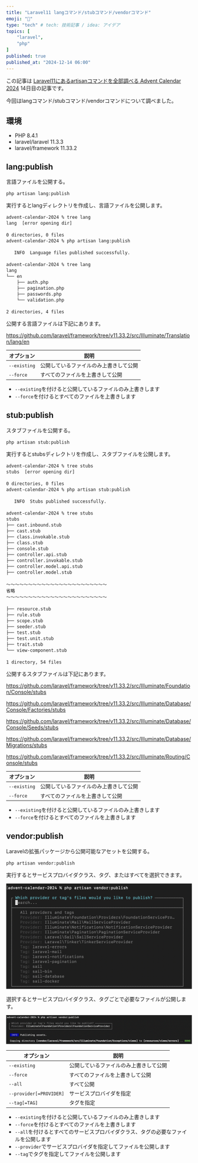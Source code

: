 ```yaml
---
title: "Laravel11 langコマンド/stubコマンド/vendorコマンド"
emoji: "📌"
type: "tech" # tech: 技術記事 / idea: アイデア
topics: [
    "laravel",
    "php"
]
published: true
published_at: "2024-12-14 06:00"
---
```


この記事は [Laravel11にあるartisanコマンドを全部調べる Advent Calendar 2024](https://adventar.org/calendars/10674) 14日目の記事です。

今回はlangコマンド/stubコマンド/vendorコマンドについて調べました。

## 環境

- PHP 8.4.1
- laravel/laravel 11.3.3
- laravel/framework 11.33.2

## lang:publish

言語ファイルを公開する。

```
php artisan lang:publish
```

実行するとlangディレクトリを作成し、言語ファイルを公開します。

```
advent-calendar-2024 % tree lang
lang  [error opening dir]

0 directories, 0 files
advent-calendar-2024 % php artisan lang:publish

   INFO  Language files published successfully.  

advent-calendar-2024 % tree lang               
lang
└── en
    ├── auth.php
    ├── pagination.php
    ├── passwords.php
    └── validation.php

2 directories, 4 files
```

公開する言語ファイルは下記にあります。

https://github.com/laravel/framework/tree/v11.33.2/src/Illuminate/Translation/lang/en

| オプション | 説明 |
| --- | --- |
| `--existing` | 公開しているファイルのみ上書きして公開 |
| `--force` | すべてのファイルを上書きして公開 |

- `--existing`を付けると公開しているファイルのみ上書きします
- `--force`を付けるとすべてのファイルを上書きします

## stub:publish

スタブファイルを公開する。

```
php artisan stub:publish
```

実行するとstubsディレクトリを作成し、スタブファイルを公開します。

```
advent-calendar-2024 % tree stubs
stubs  [error opening dir]

0 directories, 0 files
advent-calendar-2024 % php artisan stub:publish

   INFO  Stubs published successfully.  

advent-calendar-2024 % tree stubs              
stubs
├── cast.inbound.stub
├── cast.stub
├── class.invokable.stub
├── class.stub
├── console.stub
├── controller.api.stub
├── controller.invokable.stub
├── controller.model.api.stub
├── controller.model.stub

〜〜〜〜〜〜〜〜〜〜〜〜〜〜〜〜〜〜〜〜〜〜〜
省略
〜〜〜〜〜〜〜〜〜〜〜〜〜〜〜〜〜〜〜〜〜〜〜

├── resource.stub
├── rule.stub
├── scope.stub
├── seeder.stub
├── test.stub
├── test.unit.stub
├── trait.stub
└── view-component.stub

1 directory, 54 files
```

公開するスタブファイルは下記にあります。

https://github.com/laravel/framework/tree/v11.33.2/src/Illuminate/Foundation/Console/stubs

https://github.com/laravel/framework/tree/v11.33.2/src/Illuminate/Database/Console/Factories/stubs

https://github.com/laravel/framework/tree/v11.33.2/src/Illuminate/Database/Console/Seeds/stubs

https://github.com/laravel/framework/tree/v11.33.2/src/Illuminate/Database/Migrations/stubs

https://github.com/laravel/framework/tree/v11.33.2/src/Illuminate/Routing/Console/stubs

| オプション | 説明 |
| --- | --- |
| `--existing` | 公開しているファイルのみ上書きして公開 |
| `--force` | すべてのファイルを上書きして公開 |

- `--existing`を付けると公開しているファイルのみ上書きします
- `--force`を付けるとすべてのファイルを上書きします


## vendor:publish

Laravelの拡張パッケージから公開可能なアセットを公開する。

```
php artisan vendor:publish
```

実行するとサービスプロバイダクラス、タグ、またはすべてを選択できます。

![](/images/e3c73a5ae1ec07/1.png)

選択するとサービスプロバイダクラス、タグごとで必要なファイルが公開します。

![](/images/e3c73a5ae1ec07/2.png)

| オプション | 説明 |
| --- | --- |
| `--existing` | 公開しているファイルのみ上書きして公開 |
| `--force` | すべてのファイルを上書きして公開 |
| `--all` | すべて公開 |
| `--provider[=PROVIDER]` | サービスプロバイダを指定 |
| `--tag[=TAG]` | タグを指定 |

- `--existing`を付けると公開しているファイルのみ上書きします
- `--force`を付けるとすべてのファイルを上書きします
- `--all`を付けるとすべてのサービスプロバイダクラス、タグの必要なファイルを公開します
- `--provider`でサービスプロバイダを指定してファイルを公開します
- `--tag`でタグを指定してファイルを公開します
